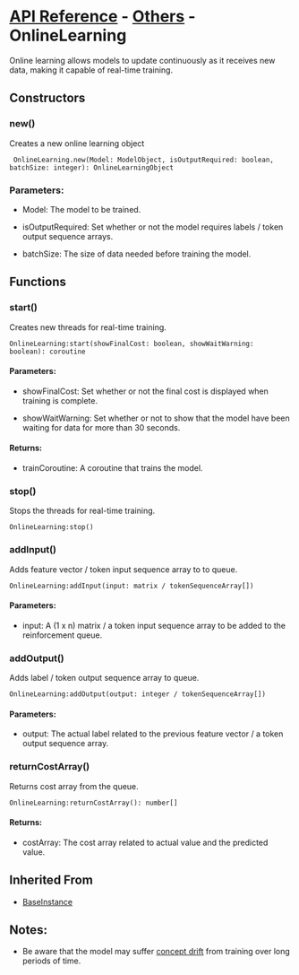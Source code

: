 # [API Reference](../../API.md) - [Others](../Others.md) - OnlineLearning

Online learning allows models to update continuously as it receives new data, making it capable of real-time training.

## Constructors

### new()

Creates a new online learning object

```
 OnlineLearning.new(Model: ModelObject, isOutputRequired: boolean, batchSize: integer): OnlineLearningObject
```

### Parameters:

* Model: The model to be trained.

* isOutputRequired: Set whether or not the model requires labels / token output sequence arrays.

* batchSize: The size of data needed before training the model.

## Functions

### start()

Creates new threads for real-time training.

```
OnlineLearning:start(showFinalCost: boolean, showWaitWarning: boolean): coroutine
```

#### Parameters:

* showFinalCost: Set whether or not the final cost is displayed when training is complete.

* showWaitWarning: Set whether or not to show that the model have been waiting for data for more than 30 seconds.

#### Returns:

* trainCoroutine: A coroutine that trains the model.

### stop()

Stops the threads for real-time training.

```
OnlineLearning:stop()
```

### addInput()

Adds feature vector / token input sequence array to to queue.

```
OnlineLearning:addInput(input: matrix / tokenSequenceArray[])
```

#### Parameters:

* input: A (1 x n) matrix / a token input sequence array to be added to the reinforcement queue.

### addOutput()

Adds label / token output sequence array  to queue.

```
OnlineLearning:addOutput(output: integer / tokenSequenceArray[])
```

#### Parameters:

* output: The actual label related to the previous feature vector / a token output sequence array.  

### returnCostArray()

Returns cost array from the queue.

```
OnlineLearning:returnCostArray(): number[]
```

#### Returns:

* costArray: The cost array related to actual value and the predicted value.

## Inherited From

* [BaseInstance](../Cores/BaseInstance.md)

## Notes:

* Be aware that the model may suffer [concept drift](https://machinelearningmastery.com/gentle-introduction-concept-drift-machine-learning/) from training over long periods of time.
